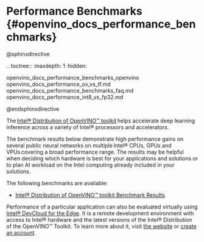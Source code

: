 # Performance Benchmarks {#openvino_docs_performance_benchmarks}

@sphinxdirective

.. toctree::
   :maxdepth: 1
   :hidden:

   openvino_docs_performance_benchmarks_openvino
   openvino_docs_performance_ov_vs_tf.md
   openvino_docs_performance_benchmarks_faq.md
   openvino_docs_performance_int8_vs_fp32.md


@endsphinxdirective

The [Intel® Distribution of OpenVINO™ toolkit](https://software.intel.com/content/www/us/en/develop/tools/openvino-toolkit.html) helps accelerate deep learning inference across a variety of Intel® processors and accelerators.

The benchmark results below demonstrate high performance gains on several public neural networks on multiple Intel® CPUs, GPUs and VPUs covering a broad performance range. The results may be helpful when deciding which hardware is best for your applications and solutions or to plan AI workload on the Intel computing already included in your solutions.

The following benchmarks are available:

* [Intel® Distribution of OpenVINO™ toolkit Benchmark Results](performance_benchmarks_openvino.md).


Performance of a particular application can also be evaluated virtually using [Intel® DevCloud for the Edge](https://devcloud.intel.com/edge/). It is a remote development environment with access to Intel® hardware and the latest versions of the Intel® Distribution of the OpenVINO™ Toolkit. To learn more about it, visit [the website](https://www.intel.com/content/www/us/en/developer/tools/devcloud/edge/overview.html) or [create an account](https://www.intel.com/content/www/us/en/forms/idz/devcloud-registration.html?tgt=https://www.intel.com/content/www/us/en/secure/forms/devcloud-enrollment/account-provisioning.html).
